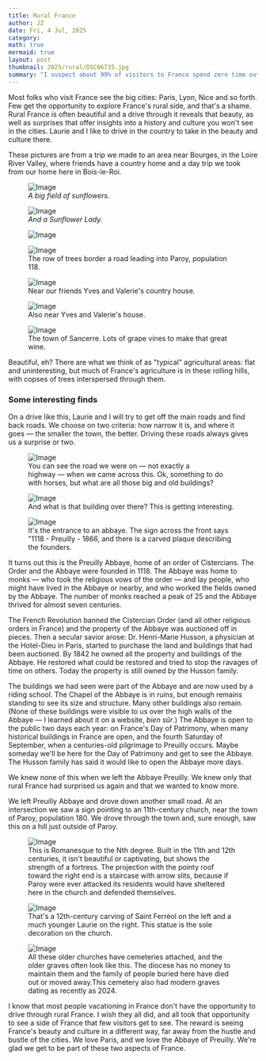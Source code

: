 ```yaml
---
title: Rural France  
author: JZ  
date: Fri, 4 Jul, 2025
category: 
math: true
mermaid: true
layout: post
thumbnail: 2025/rural/DSC06735.jpg
summary: "I suspect about 99% of visitors to France spend zero time outside Paris and the other big cities (okay, Americans might visit Normandy) and so do not see one of France's secrets: outside those cities is a beautiful rural France. We love to see this side of France; come with us for a look."
---  
```

Most folks who visit France see the big cities: Paris, Lyon, Nice and so forth. Few get the opportunity to explore France's rural side, and that's a shame. Rural France is often beautiful and a drive through it reveals that beauty, as well as surprises that offer insights into a history and culture you won't see in the cities. Laurie and I like to drive in the country to take in the beauty and culture there.

These pictures are from a trip we made to an area near Bourges, in the Loire River Valley, where friends have a country home and a day trip we took from our home here in Bois-le-Roi. 

<figure>
    <img class='landscape' src="{{ "2025/rural/DSC06736.jpg" | prepend: site.imageurl | prepend: site.baseurl  }}" alt="Image" />
    <figcaption><em>A big field of sunflowers. </em></figcaption>
</figure>

<figure>
    <img class='landscape' src="{{ "2025/rural/DSC06735.jpg" | prepend: site.imageurl | prepend: site.baseurl  }}" alt="Image" />
    <figcaption><em>And a Sunflower Lady.</em></figcaption>
</figure>

<figure>
    <img class='landscape' src="{{ "2025/rural/DSC06742.jpg" | prepend: site.imageurl | prepend: site.baseurl  }}" alt="Image" />
    <figcaption><em></em></figcaption>
</figure>
<figure>
    <img class='landscape' src="{{ "2025/rural/DSC06761.jpg" | prepend: site.imageurl | prepend: site.baseurl  }}" alt="Image" />
    <figcaption class='wide'>The row of trees border a road leading into Paroy, population 118. </figcaption>
</figure>
<figure>
    <img class='landscape' src="{{ "2025/rural/IMG_7945.jpg" | prepend: site.imageurl | prepend: site.baseurl  }}" alt="Image" />
    <figcaption class='wide'>Near our friends Yves and Valerie's country house.</figcaption>
</figure>
<figure>
    <img class='landscape' src="{{ "2025/rural/IMG_7942.jpg" | prepend: site.imageurl | prepend: site.baseurl  }}" alt="Image" />
    <figcaption class='wide'>Also near Yves and Valerie's house.</figcaption>
</figure>
<figure>
    <img class='landscape' src="{{ "2025/rural/IMG_7907.jpg" | prepend: site.imageurl | prepend: site.baseurl  }}" alt="Image" />
    <figcaption class='wide'>The town of Sancerre. Lots of grape vines to make that great wine.</figcaption>
</figure>

Beautiful, eh? There are what we think of as "typical" agricultural areas: flat and uninteresting, but much of France's agriculture is in these rolling hills, with copses of trees interspersed through them.

<h3>Some interesting finds</h3>
On a drive like this, Laurie and I will try to get off the main roads and find back roads. We choose on two criteria: how narrow it is, and where it goes&nbsp;&mdash;&nbsp;the smaller the town, the better. Driving these roads always gives us a surprise or two.

<figure>
    <img class='landscape' src="{{ "2025/rural/DSC06754.jpg" | prepend: site.imageurl | prepend: site.baseurl  }}" alt="Image" />
    <figcaption class='wide'>You can see the road we were on&nbsp;&mdash;&nbsp;not exactly a highway&nbsp;&mdash;&nbsp;when we came across this. Ok, something to do with horses, but what are all those big and old buildings? </figcaption>
</figure>
<figure>
    <img class='landscape' src="{{ "2025/rural/DSC06746.jpg" | prepend: site.imageurl | prepend: site.baseurl  }}" alt="Image" />
    <figcaption class='wide'>And what is that building over there? This is getting interesting.</figcaption>
</figure>
<figure>
    <img class='landscape' src="{{ "2025/rural/DSC06755.jpg" | prepend: site.imageurl | prepend: site.baseurl  }}" alt="Image" />
    <figcaption class='wide'>It's the entrance to an abbaye. The sign across the front says "1118 - Preuilly - 1866, and there is a carved plaque describing the founders.</figcaption>
</figure>
It turns out this is the Preuilly Abbaye, home of an order of Cistercians. The Order and the Abbaye were founded in 1118. The Abbaye was home to monks&nbsp;&mdash;&nbsp;who took the religious vows of the order&nbsp;&mdash;&nbsp;and lay people, who might have lived in the Abbaye or nearby, and who worked the fields owned by the Abbaye. The number of monks reached a peak of 25 and the Abbaye thrived for almost seven centuries.

The French Revolution banned the Cistercian Order (and all other religious orders in France) and the property of the Abbaye was auctioned off in pieces. Then a secular savior arose: Dr. Henri-Marie Husson, a physician at the Hotel-Dieu in Paris, started to purchase the land and buildings that had been auctioned. By 1842 he owned all the property and buildings of the Abbaye. He restored what could be restored and tried to stop the ravages of time on others. Today the property is still owned by the Husson family.

The buildings we had seen were part of the Abbaye and are now used by a riding school. The Chapel of the Abbaye is in ruins, but enough remains standing to see its size and structure. Many other buildings also remain. (None of these buildings were visible to us over the high walls of the Abbaye&nbsp;&mdash;&nbsp;I learned about it on a website, <em>bien sûr</em>.) The Abbaye is open to the public two days each year: on France's Day of Patrimony, when many historical buildings in France are open, and the fourth Saturday of September, when a centuries-old pilgrimage to Preuilly occurs. Maybe someday we'll be here for the Day of Patrimony and get to see the Abbaye. The Husson family has said it would like to open the Abbaye more days.

We knew none of this when we left the Abbaye Preuilly. We knew only that rural France had surprised us again and that we wanted to know more.

We left Preuilly Abbaye and drove down another small road. At an intersection we saw a sign pointing to an 11th-century church, near the town of Paroy, population 180. We drove through the town and, sure enough, saw this on a hill just outside of Paroy.

<figure>
    <img class='landscape' src="{{ "2025/rural/DSC06772.jpg" | prepend: site.imageurl | prepend: site.baseurl  }}" alt="Image" />
    <figcaption class='wide'>This is Romanesque to the Nth degree. Built in the 11th and 12th centuries, it isn't beautiful or captivating, but shows the strength of a fortress. The projection with the pointy roof toward the right end is a staircase with arrow slits, because if Paroy were ever attacked its residents would have sheltered here in the church and defended themselves.</figcaption>
</figure>
<figure>
    <img class='portrait' src="{{ "2025/rural/DSC06757.jpg" | prepend: site.imageurl | prepend: site.baseurl  }}" alt="Image" />
    <figcaption class='wide'>That's a 12th-century carving of Saint Ferréol on the left and a much younger Laurie on the right. This statue is the sole decoration on the church.</figcaption>
</figure>
<figure>
    <img class='landscape' src="{{ "2025/rural/DSC06758.jpg" | prepend: site.imageurl | prepend: site.baseurl  }}" alt="Image" />
    <figcaption class='wide'>All these older churches have cemeteries attached, and the older graves often look like this. The diocese has no money to maintain them and the family of people buried here have died out or moved away.This cemetery also had modern graves dating as recently as 2024. </figcaption>
</figure>

I know that most people vacationing in France don't have the opportunity to drive through rural France. I wish they all did, and all took that opportunity to see a side of France that few visitors get to see. The reward is seeing France's beauty and culture in a different way, far away from the hustle and bustle of the cities. We love Paris, and we love the Abbaye of Preuilly. We're glad we get to be part of these two aspects of France.
